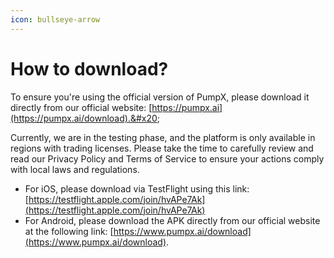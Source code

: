 ```yaml
---
icon: bullseye-arrow
---
```


# How to download?

To ensure you're using the official version of PumpX, please download it directly from our official website: [https://pumpx.ai](https://pumpx.ai/download).&#x20;

Currently, we are in the testing phase, and the platform is only available in regions with trading licenses. Please take the time to carefully review and read our Privacy Policy and Terms of Service to ensure your actions comply with local laws and regulations.

* For iOS, please download via TestFlight using this link: [https://testflight.apple.com/join/hvAPe7Ak](https://testflight.apple.com/join/hvAPe7Ak)
* For Android, please download the APK directly from our official website at the following link: [https://www.pumpx.ai/download](https://www.pumpx.ai/download).
